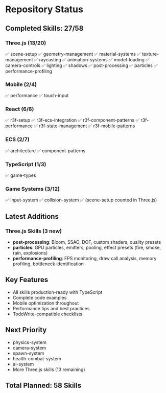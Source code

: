 # Repository Status

## Completed Skills: 27/58

### Three.js (13/20)
✅ scene-setup
✅ geometry-management
✅ material-systems
✅ texture-management
✅ raycasting
✅ animation-systems
✅ model-loading
✅ camera-controls
✅ lighting
✅ shadows
✅ post-processing
✅ particles
✅ performance-profiling

### Mobile (2/4)
✅ performance
✅ touch-input

### React (6/6)
✅ r3f-setup
✅ r3f-ecs-integration
✅ r3f-component-patterns
✅ r3f-performance
✅ r3f-state-management
✅ r3f-mobile-patterns

### ECS (2/7)
✅ architecture
✅ component-patterns

### TypeScript (1/3)
✅ game-types

### Game Systems (3/12)
✅ input-system
✅ collision-system
✅ (scene-setup counted in Three.js)

## Latest Additions

### Three.js Skills (3 new)
- **post-processing**: Bloom, SSAO, DOF, custom shaders, quality presets
- **particles**: GPU particles, emitters, pooling, effect presets (fire, smoke, rain, explosions)
- **performance-profiling**: FPS monitoring, draw call analysis, memory profiling, bottleneck identification

## Key Features
- All skills production-ready with TypeScript
- Complete code examples
- Mobile optimization throughout
- Performance tips and best practices
- TodoWrite-compatible checklists

## Next Priority
- physics-system
- camera-system
- spawn-system  
- health-combat-system
- ai-system
- More Three.js skills (13 remaining)

## Total Planned: 58 Skills

